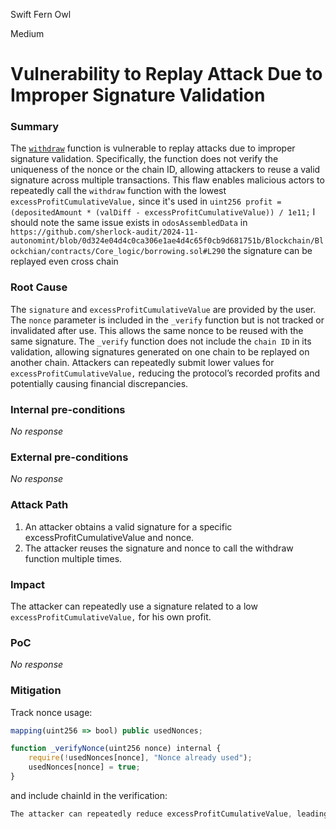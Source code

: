 Swift Fern Owl

Medium

# Vulnerability to Replay Attack  Due to Improper Signature Validation

### Summary

The [`withdraw`](https://github.com/sherlock-audit/2024-11-autonomint/blob/0d324e04d4c0ca306e1ae4d4c65f0cb9d681751b/Blockchain/Blockchian/contracts/Core_logic/CDS.sol#L285) function is vulnerable to replay attacks due to improper signature validation. Specifically, the function does not verify the uniqueness of the nonce or the chain ID, allowing attackers to reuse a valid signature across multiple transactions. This flaw enables malicious actors to repeatedly call the `withdraw` function with the lowest `excessProfitCumulativeValue,` since it's used in 
 `uint256 profit = (depositedAmount * (valDiff - excessProfitCumulativeValue)) / 1e11;`
I should note the same issue exists in `odosAssembledData` in `https://github.com/sherlock-audit/2024-11-autonomint/blob/0d324e04d4c0ca306e1ae4d4c65f0cb9d681751b/Blockchain/Blockchian/contracts/Core_logic/borrowing.sol#L290` the signature can be replayed even cross chain

### Root Cause

The  `signature` and `excessProfitCumulativeValue` are provided by the user.
The `nonce` parameter is included in the `_verify` function but is not tracked or invalidated after use. This allows the same nonce to be reused with the same signature.
The `_verify` function does not include the `chain ID` in its validation, allowing signatures generated on one chain to be replayed on another chain.
Attackers can repeatedly submit lower values for `excessProfitCumulativeValue,` reducing the protocol’s recorded profits and potentially causing financial discrepancies.


### Internal pre-conditions

_No response_

### External pre-conditions

_No response_

### Attack Path

1. An attacker obtains a valid signature for a specific excessProfitCumulativeValue and nonce.
2. The attacker reuses the signature and nonce to call the withdraw function multiple times.

### Impact

The attacker can repeatedly use a signature related to a low `excessProfitCumulativeValue,` for his own profit.


### PoC

_No response_

### Mitigation

Track nonce usage:
```javascript
mapping(uint256 => bool) public usedNonces;

function _verifyNonce(uint256 nonce) internal {
    require(!usedNonces[nonce], "Nonce already used");
    usedNonces[nonce] = true;
}
```
and include chainId in the verification:
```javascript
The attacker can repeatedly reduce excessProfitCumulativeValue, leading to an inaccurate profit calculation.
``` 
